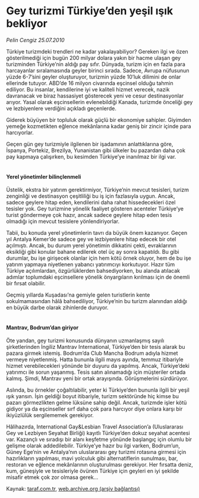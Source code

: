 # Gey turizmi Türkiye’den yeşil ışık bekliyor

*Pelin Cengiz 25.07.2010*

<div class="yazi"><p>Türkiye turizmdeki trendleri ne kadar yakalayabiliyor? Gereken ilgi ve özen gösterilmediği için bugün 200 milyar dolara yakın bir hacme ulaşan gey turizminden Türkiye’nin aldığı pay sıfır. Dünyada, turizm için en fazla para harcayanlar sıralamasında geyler birinci sırada. Sadece, Avrupa nüfusunun yüzde 6-7’sini geyler oluşturuyor, turizmin yüzde 10’luk dilimini de onlar ellerinde tutuyor. ABD’de 16 milyon civarında eşcinsel olduğu tahmin ediliyor. Bu insanlar, kendilerine iyi ve kaliteli hizmet verecek, nazik davranacak ve biraz hassasiyet gösterecek yeni ve cesur destinasyonlar arıyor. Yasal olarak eşcinsellerin evlenebildiği Kanada, turizmde önceliği gey ve lezbiyenlere verdiğini açıkladı geçenlerde. </p>
<p>Giderek büyüyen bir topluluk olarak güçlü bir ekonomiye sahipler. Giyimden yemeğe kozmetikten eğlence mekânlarına kadar geniş bir zincir içinde para harcıyorlar.</p>
<p>Geçen gün gey turizmiyle ilgilenen bir işadamının anlattıklarına göre, İspanya, Portekiz, Brezilya, Yunanistan gibi ülkeler bu pazardan daha çok pay kapmaya çalışırken, bu kesimden Türkiye’ye inanılmaz bir ilgi var. </p>
<h4><br/>Yerel yönetimler bilinçlenmeli</h4>
<p>Üstelik, ekstra bir yatırım gerektirmiyor, Türkiye’nin mevcut tesisleri, turizm zenginliği ve destinasyon çeşitliliği bu iş için fazlasıyla uygun. Ancak, sadece geylere hitap eden, kendilerini daha rahat hissedecekleri özel tesisler yok. Gey turizmine yönelik faaliyet gösteren acenteler Türkiye’ye turist göndermeye çok hazır, ancak sadece geylere hitap eden tesis olmadığı için mevcut tesislere yönlendiriyorlar. </p>
<p>Tabii, bu konuda yerel yönetimlerin tavrı da büyük önem kazanıyor. Geçen yıl Antalya Kemer’de sadece gey ve lezbiyenlere hitap edecek bir otel açılmıştı. Ancak, bu durum yerel yönetimin dikkatini çekti, evraklarının eksikliği gibi konular bahane edilerek otel üç ay sonra kapatıldı. Bu gibi durumlar, bu işe girişecek olanlar için hem kötü örnek oluyor, hem de bu işe yatırım yapmaya niyetlenen yabancı yatırımcıyı korkutuyor. Hazır tüm Türkiye açılımlardan, özgürlüklerden bahsediyorken, bu alanda atılacak adımlar toplumdaki eşcinsellere yönelik önyargıların kırılması için de önemli bir fırsat olabilir. </p>
<p>Geçmiş yıllarda Kuşadası’na gemiyle gelen turistlerin kente sokulmamasından hâlâ bahsediliyor, Türkiye’nin bu turizm alanından aldığı en büyük darbe olarak zihinlerde duruyor. </p>
<h4><br/>Mantrav, Bodrum’dan giriyor</h4>
<p>Öte yandan, gey turizmi konusunda dünyanın uzmanlaşmış sayılı şirketlerinden İngiliz Mantrav International, Türkiye’den bir tesis alarak bu pazara girmek istemiş. Bodrum’da Club Mancha Bodrum adıyla hizmet vermeye niyetlenmiş. Hatta bununla ilgili mayıs ayında, temmuz itibariyle hizmet verebilecekleri yönünde bir duyuru da yapılmış. Ancak, Türkiye’deki yatırımcı ile sorun yaşanmış. Tesis satın alınamadığı için müşteriler ortada kalmış. Şimdi, Mantrav yeni bir ortak arayışında. Görüşmelerini sürdürüyor.</p>
<p>Aslında, bu örnekler çoğaltılabilir, yeter ki Türkiye’den bununla ilgili bir yeşil ışık yansın. İşin geldiği boyut itibariyle, turizm sektöründe hiç kimse bu pazarı görmezlikten gelme lüksüne sahip değil. Ancak, turizmde işler kötü gidiyor ya da eşcinseller sırf daha çok para harcıyor diye onlara karşı bir ikiyüzlülük sergilememek gerekiyor. </p>
<p>Hâlihazırda, International Gay&amp;Lesbian Travel Association’a (Uluslararası Gey ve Lezbiyen Seyahat Birliği) kayıtlı Türkiye’den dokuz seyahat acentesi var. Kazançlı ve sıradışı bir alanı keşfetme yönünde başlangıç için olumlu bir gelişme olarak addedilebilir. Türkiye’ye hazır bu ilgi varken, Bodrum’un, Güney Ege’nin ve Antalya’nın uluslararası gey turizmi rotasına girmesi için hazırlıkların yapılması, mavi yolculuk gibi alternatiflerin sunulması, bar, restoran ve eğlence mekânlarının oluşturulması gerekiyor. Her fırsatta deniz, kum, güneşiyle ve tesisleriyle övünen Türkiye için geyleri en iyi şekilde misafir etmek çok zor olmasa gerek...</p></div>

Kaynak: [taraf.com.tr](http://www.taraf.com.tr:80/pelin-cengiz/makale-gey-turizmi-turkiye-den-yesil-isik-bekliyor.htm), [web.archive.org (arşiv bağlantısı)](http://web.archive.org/web/20100727022410/http://www.taraf.com.tr:80/pelin-cengiz/makale-gey-turizmi-turkiye-den-yesil-isik-bekliyor.htm)

